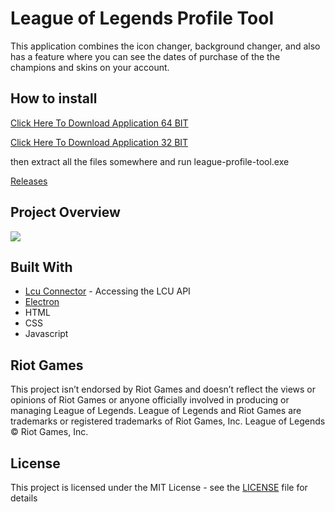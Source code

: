 # League of Legends Profile Tool

This application combines the icon changer, background changer, and also has a feature where you can see the dates of purchase of the the champions and skins on your account.

## How to install 
[Click Here To Download Application 64 BIT](https://github.com/MManoah/league-profile-tool/releases/download/V.1.1.1/League.Profile.Tool.64.BIT.zip)

[Click Here To Download Application 32 BIT](https://github.com/MManoah/league-profile-tool/releases/download/V.1.1.1/League.Profile.Tool.32.BIT.zip)

then extract all the files somewhere and run league-profile-tool.exe

[Releases](https://github.com/MManoah/league-profile-tool/releases)

## Project Overview

![](https://i.gyazo.com/36438cf96c5c84603f539c83f274f331.png)

## Built With

* [Lcu Connector](https://github.com/Pupix/lcu-connector) - Accessing the LCU API
* [Electron](https://github.com/electron/electron)
* HTML
* CSS
* Javascript

## Riot Games

This project isn’t endorsed by Riot Games and doesn’t reflect the views or opinions of Riot Games
or anyone officially involved in producing or managing League of Legends. League of Legends and Riot Games are
trademarks or registered trademarks of Riot Games, Inc. League of Legends © Riot Games, Inc.

## License

This project is licensed under the MIT License - see the [LICENSE](LICENSE) file for details
